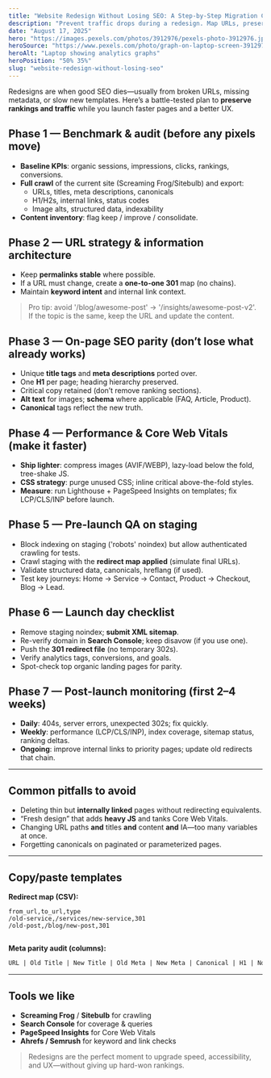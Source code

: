 ```yaml
---
title: "Website Redesign Without Losing SEO: A Step-by-Step Migration Checklist"
description: "Prevent traffic drops during a redesign. Map URLs, preserve on-page SEO, ship clean 301s, and monitor Core Web Vitals with this practical launch plan."
date: "August 17, 2025"
hero: "https://images.pexels.com/photos/3912976/pexels-photo-3912976.jpeg"
heroSource: "https://www.pexels.com/photo/graph-on-laptop-screen-3912976/"
heroAlt: "Laptop showing analytics graphs"
heroPosition: "50% 35%"
slug: "website-redesign-without-losing-seo"
---
```


Redesigns are when good SEO dies—usually from broken URLs, missing metadata, or slow new templates. Here’s a battle-tested plan to **preserve rankings and traffic** while you launch faster pages and a better UX.

## Phase 1 — Benchmark & audit (before any pixels move)

- **Baseline KPIs**: organic sessions, impressions, clicks, rankings, conversions.  
- **Full crawl** of the current site (Screaming Frog/Sitebulb) and export:  
  - URLs, titles, meta descriptions, canonicals  
  - H1/H2s, internal links, status codes  
  - Image alts, structured data, indexability  
- **Content inventory**: flag keep / improve / consolidate.

## Phase 2 — URL strategy & information architecture

- Keep **permalinks stable** where possible.  
- If a URL must change, create a **one-to-one 301** map (no chains).  
- Maintain **keyword intent** and internal link context.

> Pro tip: avoid '/blog/awesome-post' → '/insights/awesome-post-v2'. If the topic is the same, keep the URL and update the content.

## Phase 3 — On-page SEO parity (don’t lose what already works)

- Unique **title tags** and **meta descriptions** ported over.  
- One **H1** per page; heading hierarchy preserved.  
- Critical copy retained (don’t remove ranking sections).  
- **Alt text** for images; **schema** where applicable (FAQ, Article, Product).  
- **Canonical** tags reflect the new truth.

## Phase 4 — Performance & Core Web Vitals (make it faster)

- **Ship lighter**: compress images (AVIF/WEBP), lazy-load below the fold, tree-shake JS.  
- **CSS strategy**: purge unused CSS; inline critical above-the-fold styles.  
- **Measure**: run Lighthouse + PageSpeed Insights on templates; fix LCP/CLS/INP before launch.

## Phase 5 — Pre-launch QA on staging

- Block indexing on staging ('robots' noindex) but allow authenticated crawling for tests.  
- Crawl staging with the **redirect map applied** (simulate final URLs).  
- Validate structured data, canonicals, hreflang (if used).  
- Test key journeys: Home → Service → Contact, Product → Checkout, Blog → Lead.

## Phase 6 — Launch day checklist

- Remove staging noindex; **submit XML sitemap**.  
- Re-verify domain in **Search Console**; keep disavow (if you use one).  
- Push the **301 redirect file** (no temporary 302s).  
- Verify analytics tags, conversions, and goals.  
- Spot-check top organic landing pages for parity.

## Phase 7 — Post-launch monitoring (first 2–4 weeks)

- **Daily**: 404s, server errors, unexpected 302s; fix quickly.  
- **Weekly**: performance (LCP/CLS/INP), index coverage, sitemap status, ranking deltas.  
- **Ongoing**: improve internal links to priority pages; update old redirects that chain.

---

## Common pitfalls to avoid

- Deleting thin but **internally linked** pages without redirecting equivalents.  
- “Fresh design” that adds **heavy JS** and tanks Core Web Vitals.  
- Changing URL paths **and** titles **and** content **and** IA—too many variables at once.  
- Forgetting canonicals on paginated or parameterized pages.

---

## Copy/paste templates

**Redirect map (CSV):**
```csv
from_url,to_url,type
/old-service,/services/new-service,301
/old-post,/blog/new-post,301
```
##
**Meta parity audit (columns):**
```txt
URL | Old Title | New Title | Old Meta | New Meta | Canonical | H1 | Notes
```

---

## Tools we like

- **Screaming Frog** / **Sitebulb** for crawling  
- **Search Console** for coverage & queries  
- **PageSpeed Insights** for Core Web Vitals  
- **Ahrefs / Semrush** for keyword and link checks

> Redesigns are the perfect moment to upgrade speed, accessibility, and UX—without giving up hard-won rankings.

